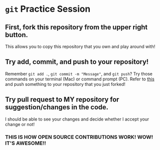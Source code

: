 # `git` Practice Session

## First, fork this repository from the upper right button.
This allows you to copy this repository that you own and play around with!

## Try add, commit, and push to your repository!
Remember `git add .`, `git commit -m "Message"`, and `git push`? Try those commands on your terminal (Mac) or command prompt (PC).
Refer to [this](http://kbroman.org/github_tutorial/pages/routine.html) and push something to your repository that you just forked!

## Try pull request to MY repository for suggestion/changes in the code.
I should be able to see your changes and decide whether I accept your change or not!

### THIS IS HOW OPEN SOURCE CONTRIBUTIONS WORK! WOW! IT'S AWESOME!!
